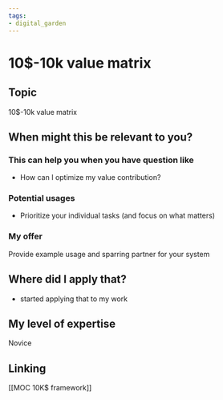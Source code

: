 ```yaml
---
tags: 
- digital_garden
---
```

# 10$-10k value matrix
## Topic

10$-10k value matrix

## When might this be relevant to you?

### This can help you when you have question like

-   How can I optimize my value contribution?
    

### Potential usages

-   Prioritize your individual tasks (and focus on what matters)
    

### My offer

Provide example usage and sparring partner for your system

## Where did I apply that?

-   started applying that to my work
    

## My level of expertise

Novice

## Linking
[[MOC 10K$ framework]]